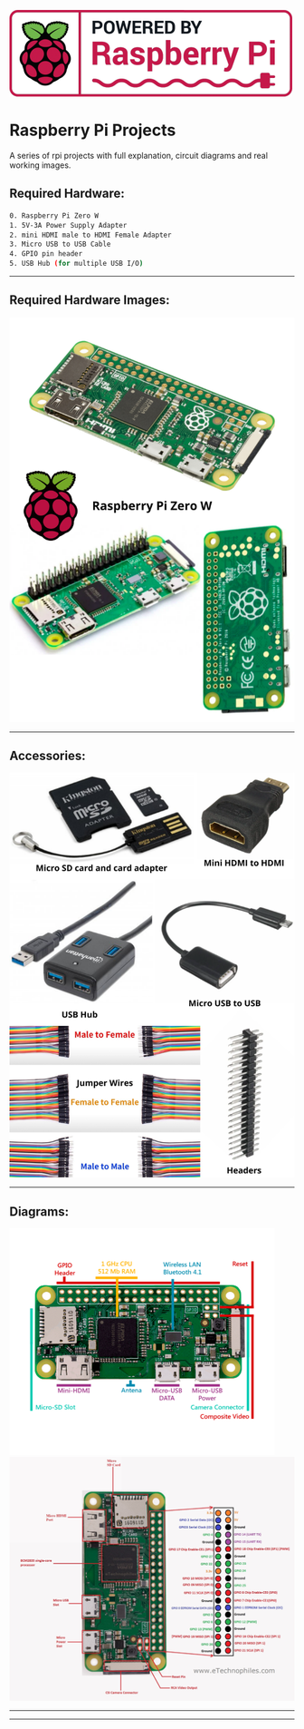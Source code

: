 ![p1](Images/rpi_logo2.png)
# Raspberry Pi Projects
A series of rpi projects with full explanation, circuit diagrams and real working images.

## Required Hardware:
```sh
0. Raspberry Pi Zero W
1. 5V-3A Power Supply Adapter
2. mini HDMI male to HDMI Female Adapter
3. Micro USB to USB Cable
4. GPIO pin header
5. USB Hub (for multiple USB I/O)
```
---

## Required Hardware Images:
![p2](Images/1.png)

---
## Accessories:
![p3](Images/3.png)

---

## Diagrams:
![p4](Images/rpi_labelled.png) ![p5](Images/pinout-.jpg) 

---
---
